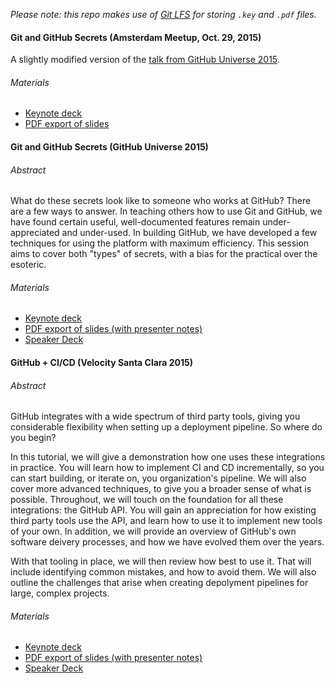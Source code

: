*Please note: this repo makes use of [Git LFS](https://git-lfs.github.com/) for storing `.key` and `.pdf` files.*


#### Git and GitHub Secrets (Amsterdam Meetup, Oct. 29, 2015)
A slightly modified version of the [talk from GitHub Universe 2015](#git-and-github-secrets-github-universe-2015).

###### Materials
- [Keynote deck](https://github.com/patrickmckenna/talks/blob/master/2015-10-29-amsterdam-meetup-git-github-secrets.key)
- [PDF export of slides](https://github.com/patrickmckenna/talks/blob/master/2015-10-29-amsterdam-meetup-git-github-secrets.key)



#### Git and GitHub Secrets (GitHub Universe 2015)

###### Abstract 
What do these secrets look like to someone who works at GitHub? There are a few ways to answer. In teaching others how to use Git and GitHub, we have found certain useful, well-documented features remain under-appreciated and under-used. In building GitHub, we have developed a few techniques for using the platform with maximum efficiency. This session aims to cover both "types" of secrets, with a bias for the practical over the esoteric.

###### Materials
- [Keynote deck](https://github.com/patrickmckenna/talks/blob/master/2015-10-02-github-universe-git-github-secrets.key)
- [PDF export of slides (with presenter notes)](https://github.com/patrickmckenna/talks/blob/master/2015-10-02-github-universe-git-github-secrets.pdf)
- [Speaker Deck](https://speakerdeck.com/patrickmckenna/git-and-github-secrets-github-universe-2015)



#### GitHub + CI/CD (Velocity Santa Clara 2015)

###### Abstract 
GitHub integrates with a wide spectrum of third party tools, giving you considerable flexibility when setting up a deployment pipeline. So where do you begin?

In this tutorial, we will give a demonstration how one uses these integrations in practice. You will learn how to implement CI and CD incrementally, so you can start building, or iterate on, you organization's pipeline. We will also cover more advanced techniques, to give you a broader sense of what is possible. Throughout, we will touch on the foundation for all these integrations: the GitHub API. You will gain an appreciation for how existing third party tools use the API, and learn how to use it to implement new tools of your own. In addition, we will provide an overview of GitHub's own software deivery processes, and how we have evolved them over the years.

With that tooling in place, we will then review how best to use it. That will include identifying common mistakes, and how to avoid them. We will also outline the challenges that arise when creating depolyment pipelines for large, complex projects.

###### Materials
- [Keynote deck](https://github.com/patrickmckenna/talks/blob/master/2015-05-27-velocity-santa-clara-github-cicd.key)
- [PDF export of slides (with presenter notes)](https://github.com/patrickmckenna/talks/blob/master/2015-05-27-velocity-santa-clara-github-cicd.pdf)
- [Speaker Deck](https://speakerdeck.com/patrickmckenna/cd-pipeline-with-github)

